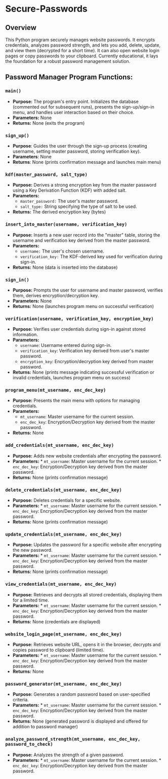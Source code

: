 # Secure-Passwords

## Overview
This Python program securely manages website passwords. It encrypts credentials, analyzes password strength, and lets you add, delete, update, and view them (decrypted for a short time). It can also open website login pages or copy passwords to your clipboard. Currently educational, it lays the foundation for a robust password management solution. 

## Password Manager Program Functions:

### `main()`

- **Purpose:** The program's entry point. Initializes the database (commented out for subsequent runs), presents the sign-up/sign-in menu, and handles user interaction based on their choice.
- **Parameters:** None
- **Returns:** None (exits the program)

### `sign_up()`
- **Purpose**: Guides the user through the sign-up process (creating username, setting master password, storing verification key).
- **Parameters**: None
- **Returns**: None (prints confirmation message and launches main menu)

### `kdf(master_password, salt_type)`
- **Purpose:** Derives a strong encryption key from the master password using a Key Derivation Function (KDF) with added salt.
- **Parameters:**
    * `master_password:` The user's master password.
    * `salt_type:` String specifying the type of salt to be used.
- **Returns:** The derived encryption key (bytes)

### `insert_into_master(username, verification_key)`
- **Purpose:** Inserts a new user record into the "master" table, storing the username and verification key derived from the master password.
- **Parameters:**
    * `username:` The user's chosen username.
    * `verification_key:` The KDF-derived key used for verification during sign-in.
- **Returns:** None (data is inserted into the database)

### `sign_in()`
- **Purpose:** Prompts the user for username and master password, verifies them, derives encryption/decryption key.
- **Parameters:** None
- **Returns:** None (launches program menu on successful verification)


### `verification(username, verification_key, encryption_key)`
- **Purpose:** Verifies user credentials during sign-in against stored information.
- **Parameters:**
    * `username`: Username entered during sign-in.
    * `verification_key`: Verification key derived from user's master password.
    * `encryption_key`: Encryption/decryption key derived from master password.
- **Returns:** None (prints message indicating successful verification or invalid credentials, launches program menu on success)


### `program_menu(mt_username, enc_dec_key)`
- **Purpose:** Presents the main menu with options for managing credentials.
- **Parameters:**
    * `mt_username`: Master username for the current session.
    * `enc_dec_key`: Encryption/Decryption key derived from the master password.
- **Returns:** None

### `add_credentials(mt_username, enc_dec_key)`
- **Purpose:** Adds new website credentials after encrypting the password.
- **Parameters:**
        * `mt_username`: Master username for the current session.
        * `enc_dec_key`: Encryption/Decryption key derived from the master password.
- **Returns:** None (prints confirmation message)

### `delete_credentials(mt_username, enc_dec_key)`
- **Purpose:** Deletes credentials for a specific website.
- **Parameters:**
        * `mt_username`: Master username for the current session.
        * `enc_dec_key`: Encryption/Decryption key derived from the master password.
- **Returns:** None (prints confirmation message)

### `update_credentials(mt_username, enc_dec_key)`
- **Purpose:** Updates the password for a specific website after encrypting the new password.
- **Parameters:**
        * `mt_username`: Master username for the current session.
        * `enc_dec_key`: Encryption/Decryption key derived from the master password.
- **Returns:** None (prints confirmation message)

### `view_credentials(mt_username, enc_dec_key)`
- **Purpose:** Retrieves and decrypts all stored credentials, displaying them for a limited time.
- **Parameters:**
        * `mt_username`: Master username for the current session.
        * `enc_dec_key`: Encryption/Decryption key derived from the master password.
- **Returns:** None (credentials are displayed)

### `website_login_page(mt_username, enc_dec_key)`
- **Purpose:** Retrieves website URL, opens it in the browser, decrypts and copies password to clipboard (limited time).
- **Parameters:**
        * `mt_username`: Master username for the current session.
        * `enc_dec_key`: Encryption/Decryption key derived from the master password.
- **Returns:** None

### `password_generator(mt_username, enc_dec_key)`
- **Purpose:** Generates a random password based on user-specified criteria.
- **Parameters:**
        * `mt_username`: Master username for the current session.
        * `enc_dec_key`: Encryption/Decryption key derived from the master password.
- **Returns:** None (generated password is displayed and offered for addition to password manager)

### `analyze_password_strength(mt_username, enc_dec_key, password_to_check)`
- **Purpose:** Analyzes the strength of a given password.
- **Parameters:**
        * `mt_username`: Master username for the current session.
        * `enc_dec_key`: Encryption/Decryption key derived from the master password.
